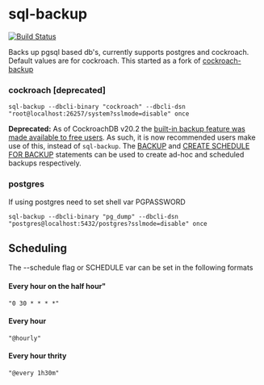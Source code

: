 # sql-backup

[![Build Status](https://drone.prod.merit.uw.systems/api/badges/utilitywarehouse/sql-backup/status.svg)](https://drone.prod.merit.uw.systems/utilitywarehouse/sql-backup)

Backs up pgsql based db's, currently supports postgres and cockroach. Default values are for cockroach.
This started as a fork of [cockroach-backup](https://github.com/utilitywarehouse/cockroach-backup)

### cockroach [deprecated]
`sql-backup --dbcli-binary "cockroach" --dbcli-dsn "root@localhost:26257/system?sslmode=disable" once`

**Deprecated:** As of CockroachDB v20.2 the
[built-in backup feature was made available to free users](https://www.cockroachlabs.com/blog/distributed-backup-restore/).
As such, it is now recommended users make use of this, instead of `sql-backup`.
The [BACKUP](https://www.cockroachlabs.com/docs/stable/backup.html) and
[CREATE SCHEDULE FOR BACKUP](https://www.cockroachlabs.com/docs/v20.2/create-schedule-for-backup.html)
statements can be used to create ad-hoc and scheduled backups respectively.

### postgres
If using postgres need to set shell var PGPASSWORD

`sql-backup --dbcli-binary "pg_dump" --dbcli-dsn "postgres@localhost:5432/postgres?sslmode=disable" once`

## Scheduling

The --schedule flag or SCHEDULE var can be set in the following formats

#### Every hour on the half hour"
`"0 30 * * * *"`
#### Every hour
`"@hourly"`
#### Every hour thrity
`"@every 1h30m"`

